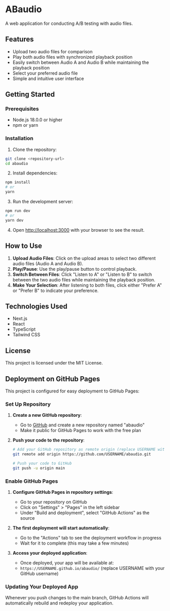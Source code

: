 # ABaudio

A web application for conducting A/B testing with audio files.

## Features

- Upload two audio files for comparison
- Play both audio files with synchronized playback position
- Easily switch between Audio A and Audio B while maintaining the playback position
- Select your preferred audio file
- Simple and intuitive user interface

## Getting Started

### Prerequisites

- Node.js 18.0.0 or higher
- npm or yarn

### Installation

1. Clone the repository:
```bash
git clone <repository-url>
cd abaudio
```

2. Install dependencies:
```bash
npm install
# or
yarn
```

3. Run the development server:
```bash
npm run dev
# or
yarn dev
```

4. Open [http://localhost:3000](http://localhost:3000) with your browser to see the result.

## How to Use

1. **Upload Audio Files**: Click on the upload areas to select two different audio files (Audio A and Audio B).
2. **Play/Pause**: Use the play/pause button to control playback.
3. **Switch Between Files**: Click "Listen to A" or "Listen to B" to switch between the two audio files while maintaining the playback position.
4. **Make Your Selection**: After listening to both files, click either "Prefer A" or "Prefer B" to indicate your preference.

## Technologies Used

- Next.js
- React
- TypeScript
- Tailwind CSS

## License

This project is licensed under the MIT License.

## Deployment on GitHub Pages

This project is configured for easy deployment to GitHub Pages:

### Set Up Repository

1. **Create a new GitHub repository**:
   - Go to [GitHub](https://github.com/new) and create a new repository named "abaudio"
   - Make it public for GitHub Pages to work with the free plan

2. **Push your code to the repository**:
   ```bash
   # Add your GitHub repository as remote origin (replace USERNAME with your GitHub username)
   git remote add origin https://github.com/USERNAME/abaudio.git
   
   # Push your code to GitHub
   git push -u origin main
   ```

### Enable GitHub Pages

1. **Configure GitHub Pages in repository settings**:
   - Go to your repository on GitHub
   - Click on "Settings" > "Pages" in the left sidebar
   - Under "Build and deployment", select "GitHub Actions" as the source

2. **The first deployment will start automatically**:
   - Go to the "Actions" tab to see the deployment workflow in progress
   - Wait for it to complete (this may take a few minutes)

3. **Access your deployed application**:
   - Once deployed, your app will be available at: 
   - `https://USERNAME.github.io/abaudio/` (replace USERNAME with your GitHub username)

### Updating Your Deployed App

Whenever you push changes to the main branch, GitHub Actions will automatically rebuild and redeploy your application.

